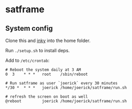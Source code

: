 # satframe

## System config

Clone this and [inky](https://github.com/pimoroni/inky) into the home folder.

Run `./setup.sh` to install deps.

Add to `/etc/crontab`:

```
# Reboot the system daily at 3 AM
0  3    * * *   root    /sbin/reboot

# Run satframe as user `joerick` every 30 minutes
*/30 *  * * *   joerick /home/joerick/satframe/run.sh

# refresh the screen on boot as well
@reboot         joerick /home/joerick/satframe/run.sh
```

